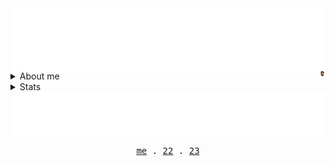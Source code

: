 <!-- Header -->
<img align="center" src="https://github.com/AlexRoman777/AlexRoman777/blob/stats/images/rain.svg" alt="Header" />

<details>

<summary>About me  <img align="right" src="https://github.com/AlexRoman777/AlexRoman777/blob/stats/images/alex.png" alt="ME" width=2% /></summary>

```yaml
name: Alex Roman
education: DevOps Engineer @ Nackademin 🎓
located_in: Stockholm, Sweden 🇸🇪
jobs:
  Site Reliability Engineer:
    company: Extenda Retail
    duration: 2023 - Present

runs-on:
  - Linux 🐧
  - Kubernetes 🚢
  - Terraform 🏗️
  - Python 🐍
  - Bash 🐚
```

</details>

<details>

<summary>Stats  <img align="right" src="https://github.com/AlexRoman777/AlexRoman777/blob/stats/images/iso.svg" alt="ISO" width=2% /></summary>

<p align="center">
  <img src="https://github.com/AlexRoman777/AlexRoman777/blob/stats/metrics/metrics.svg" alt="Metrics" />

</details>

<!-- Footer -->
<img align="center" src="https://github.com/AlexRoman777/AlexRoman777/blob/stats/images/footer.svg" alt="Footer" />

<p align="center">
  <samp>
    <a href="https://alexroman.se">me</a> .
    <a href="https://devops22.se">22</a> .
    <a href="https://devops23.se">23</a>
  </samp>
</p>
